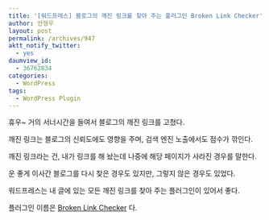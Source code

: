 ```yaml
---
title: '[워드프레스] 블로그의 깨진 링크를 찾아 주는 플러그인 Broken Link Checker'
author: 안형우
layout: post
permalink: /archives/947
aktt_notify_twitter:
  - yes
daumview_id:
  - 36762834
categories:
  - WordPress
tags:
  - WordPress Plugin
---
```

휴우~ 거의 서너시간을 들여서 블로그의 깨진 링크를 고쳤다.

깨진 링크는 블로그의 신뢰도에도 영향을 주며, 검색 엔진 노출에서도 점수가 깎인다.

깨진 링크라는 건, 내가 링크를 해 놨는데 나중에 해당 페이지가 사라진 경우를 말한다.

운 좋게 이사간 블로그를 다시 찾은 경우도 있지만, 그렇지 않은 경우도 있었다.

워드프레스는 내 글에 있는 모든 깨진 링크를 찾아 주는 플러그인이 있어서 좋다.

플러그인 이름은 <a href="http://w-shadow.com/blog/2007/08/05/broken-link-checker-for-wordpress/" target="_blank">Broken Link Checker</a> 다.

&nbsp;